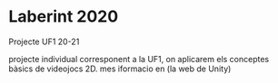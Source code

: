 # Laberint 2020
Projecte UF1 20-21

projecte individual corresponent a la UF1, on aplicarem els conceptes bàsics de videojocs 2D. mes iformacio en (la web de Unity)

